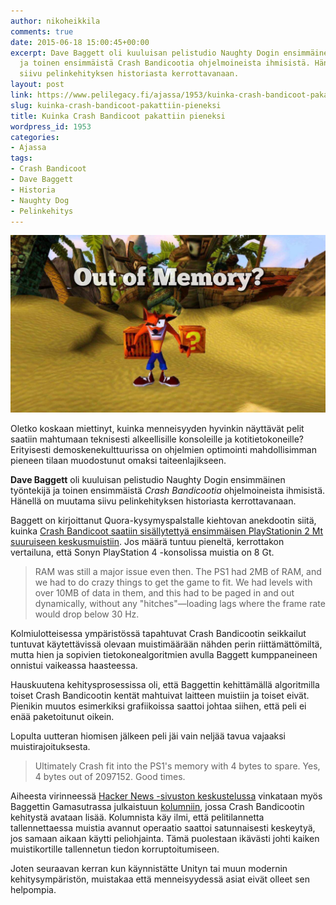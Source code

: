```yaml
---
author: nikoheikkila
comments: true
date: 2015-06-18 15:00:45+00:00
excerpt: Dave Baggett oli kuuluisan pelistudio Naughty Dogin ensimmäinen työntekijä
  ja toinen ensimmäistä Crash Bandicootia ohjelmoineista ihmisistä. Hänellä on muutama
  siivu pelinkehityksen historiasta kerrottavanaan.
layout: post
link: https://www.pelilegacy.fi/ajassa/1953/kuinka-crash-bandicoot-pakattiin-pieneksi
slug: kuinka-crash-bandicoot-pakattiin-pieneksi
title: Kuinka Crash Bandicoot pakattiin pieneksi
wordpress_id: 1953
categories:
- Ajassa
tags:
- Crash Bandicoot
- Dave Baggett
- Historia
- Naughty Dog
- Pelinkehitys
---
```


[![Out of Memory?](/uploads/2015/06/cb_out_mem.jpg)](/uploads/2015/06/cb_out_mem.jpg)

Oletko koskaan miettinyt, kuinka menneisyyden hyvinkin näyttävät pelit saatiin mahtumaan teknisesti alkeellisille konsoleille ja kotitietokoneille? Erityisesti demoskenekulttuurissa on ohjelmien optimointi mahdollisimman pieneen tilaan muodostunut omaksi taiteenlajikseen.

**Dave Baggett** oli kuuluisan pelistudio Naughty Dogin ensimmäinen työntekijä ja toinen ensimmäistä _Crash Bandicootia_ ohjelmoineista ihmisistä. Hänellä on muutama siivu pelinkehityksen historiasta kerrottavanaan.

Baggett on kirjoittanut Quora-kysymyspalstalle kiehtovan anekdootin siitä, kuinka [Crash Bandicoot saatiin sisällytettyä ensimmäisen PlayStationin 2 Mt suuruiseen keskusmuistiin](http://www.quora.com/How-did-game-developers-pack-entire-games-into-so-little-memory-twenty-five-years-ago/answer/Dave-Baggett). Jos määrä tuntuu pieneltä, kerrottakon vertailuna, että Sonyn PlayStation 4 -konsolissa muistia on 8 Gt.



<blockquote>RAM was still a major issue even then. The PS1 had 2MB of RAM, and we had to do crazy things to get the game to fit. We had levels with over 10MB of data in them, and this had to be paged in and out dynamically, without any "hitches"—loading lags where the frame rate would drop below 30 Hz.</blockquote>



Kolmiulotteisessa ympäristössä tapahtuvat Crash Bandicootin seikkailut tuntuvat käytettävissä olevaan muistimäärään nähden perin riittämättömiltä, mutta hien ja sopivien tietokonealgoritmien avulla Baggett kumppaneineen onnistui vaikeassa haasteessa.

Hauskuutena kehitysprosessissa oli, että Baggettin kehittämällä algoritmilla toiset Crash Bandicootin kentät mahtuivat laitteen muistiin ja toiset eivät. Pienikin muutos esimerkiksi grafiikoissa saattoi johtaa siihen, että peli ei enää paketoitunut oikein.

Lopulta uutteran hiomisen jälkeen peli jäi vain neljää tavua vajaaksi muistirajoituksesta.



<blockquote>Ultimately Crash fit into the PS1's memory with 4 bytes to spare. Yes, 4 bytes out of 2097152. Good times.</blockquote>



Aiheesta virinneessä [Hacker News -sivuston keskustelussa](https://news.ycombinator.com/item?id=9737156) vinkataan myös Baggettin Gamasutrassa julkaistuun [kolumniin](http://www.gamasutra.com/blogs/DaveBaggett/20131031/203788/My_Hardest_Bug_Ever.php), jossa Crash Bandicootin kehitystä avataan lisää. Kolumnista käy ilmi, että pelitilannetta tallennettaessa muistia avannut operaatio saattoi satunnaisesti keskeytyä, jos samaan aikaan käytti peliohjainta. Tämä puolestaan ikävästi johti kaiken muistikortille tallennetun tiedon korruptoitumiseen.

Joten seuraavan kerran kun käynnistätte Unityn tai muun modernin kehitysympäristön, muistakaa että menneisyydessä asiat eivät olleet sen helpompia.
